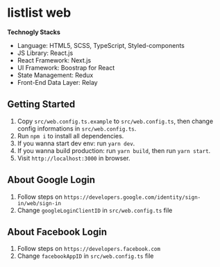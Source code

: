 # listlist web

**Technogly Stacks**

- Language: HTML5, SCSS, TypeScript, Styled-components
- JS Library: React.js
- React Framework: Next.js
- UI Framework: Boostrap for React
- State Management: Redux
- Front-End Data Layer: Relay

## Getting Started

1. Copy `src/web.config.ts.example` to `src/web.config.ts`, then change config informations in `src/web.config.ts`.
2. Run `npm i` to install all dependencies.
3. If you wanna start dev env: run `yarn dev`.
4. If you wanna build production: run `yarn build`, then run `yarn start`.
5. Visit `http://localhost:3000` in browser.

## About Google Login

1. Follow steps on `https://developers.google.com/identity/sign-in/web/sign-in`
2. Change `googleLoginClientID` in `src/web.config.ts` file

## About Facebook Login

1. Follow steps on `https://developers.facebook.com`
2. Change `facebookAppID` in `src/web.config.ts` file